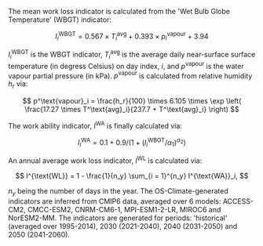 The mean work loss indicator is calculated from the 'Wet Bulb Globe Temperature' (WBGT) indicator:

$$
I^\text{WBGT}_i = 0.567 \times T^\text{avg}_i + 0.393 \times p^\text{vapour}_i + 3.94
$$

$I^\text{WBGT}_i$ is the WBGT indicator, $T^\text{avg}_i$ is the average daily near-surface surface temperature (in degress Celsius) on day index, $i$, and $p^\text{vapour}$
is the water vapour partial pressure (in kPa). $p^\text{vapour}$ is calculated from relative humidity $h_r$ via:

$$
p^\text{vapour}_i = \frac{h_r}{100} \times 6.105 \times \exp \left( \frac{17.27 \times T^\text{avg}_i}{237.7 + T^\text{avg}_i} \right)
$$

The work ability indicator, $I^{\text{WA}}$ is finally calculated via:

$$
I^{\text{WA}}_i = 0.1 + 0.9 / \left( 1 + (I^\text{WBGT}_i / \alpha_1)^{\alpha_2} \right)
$$

An annual average work loss indicator, $I^{\text{WL}}$ is calculated via:

$$
I^{\text{WL}} = 1 - \frac{1}{n_y} \sum_{i = 1}^{n_y} I^{\text{WA}}_i,
$$

$n_y$ being the number of days in the year. The OS-Climate-generated indicators are inferred from CMIP6 data, averaged over 6 models: ACCESS-CM2, CMCC-ESM2, CNRM-CM6-1, MPI-ESM1-2-LR, MIROC6 and NorESM2-MM.
The indicators are generated for periods: 'historical' (averaged over 1995-2014), 2030 (2021-2040), 2040 (2031-2050) and 2050 (2041-2060).
